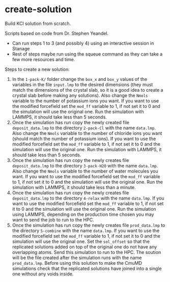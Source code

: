 # create-solution

Build KCl solution from scratch.

Scripts based on code from Dr. Stephen Yeandel.

- Can run steps 1 to 3 (and possibly 4) using an interactive session in Stanage
- Rest of steps maybe run using the squeue command as they can take a few more resources and time.

Steps to create a new solution:

1. In the `1-pack-K/` folder change the `box_x` and `box_y` values of the variables in the file `input.lmp` to the desired dimensions (they must match the dimensions of the crystal slab, so it is a good idea to create a crystal slab before making any solutions). Also change the `Nmols` variable to the number of potassium ions you want. If you want to use the modified forcefield set the `mod_ff` variable to 1, if not set it to 0 and the simulation will use the original one. Run the simulation with LAMMPS, it should take less than 5 seconds.
2. Once the simulation has run copy the newly created file `deposit_data.lmp` to the directory `2-pack-Cl` with the name `data.lmp`. Also change the `Nmols` variable to the number of chloride ions you want (should match the number of potassium ions). If you want to use the modified forcefield set the `mod_ff` variable to 1, if not set it to 0 and the simulation will use the original one. Run the simulation with LAMMPS, it should take less than 5 seconds.
3. Once the simulation has run copy the newly creates file `deposit_data.lmp` to the directory `3-pack-H2O` with the name `data.lmp`. Also change the `Nmols` variable to the number of water molecules you want. If you want to use the modified forcefield set the `mod_ff` variable to 1, if not set it to 0 and the simulation will use the original one. Run the simulation with LAMMPS, it should take less than a minute.
4. Once the simulation has run copy the newly creates file `deposit_data.lmp` to the directory `4-relax` with the name `data.lmp`. If you want to use the modified forcefield set the `mod_ff` variable to 1, if not set it to 0 and the simulation will use the original one. Run the simulation using LAMMPS, depending on the production time chosen you may want to send the job to run to the HPC.
5. Once the simulation has run copy the newly creates file `prod_data.lmp` to the directory `5-combine` with the name `data.lmp`. If you want to use the modified forcefield set the `mod_ff` variable to 1, if not set it to 0 and the simulation will use the original one. Set the `sol_offset` so that the replicated solutions added on top of the original one do not have any overlapping atoms. Send this simulation to run to the HPC. The soution will be the file created after the simulation runs with the name `prod_data.lmp`. Before using this solution to make the CmuMD simulations check that the replicated solutions have joined into a single one without any voids inside.
